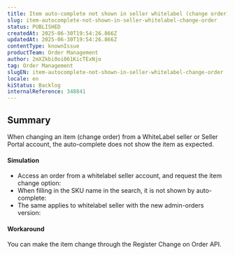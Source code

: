 ```yaml
---
title: Item auto-complete not shown in seller whitelabel (change order)
slug: item-autocomplete-not-shown-in-seller-whitelabel-change-order
status: PUBLISHED
createdAt: 2025-06-30T19:54:26.866Z
updatedAt: 2025-06-30T19:54:26.866Z
contentType: knownIssue
productTeam: Order Management
author: 2mXZkbi0oi061KicTExNjo
tag: Order Management
slugEN: item-autocomplete-not-shown-in-seller-whitelabel-change-order
locale: en
kiStatus: Backlog
internalReference: 348841
---
```


## Summary


When changing an item (change order) from a WhiteLabel seller or Seller Portal account, the auto-complete does not show the item as expected.



#### Simulation


- Access an order from a whitelabel seller account, and request the item change option:
- When filling in the SKU name in the search, it is not shown by auto-complete:
- The same applies to whitelabel seller with the new admin-orders version:


#### Workaround


You can make the item change through the Register Change on Order API.



